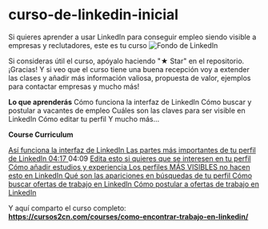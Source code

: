 # curso-de-linkedin-inicial
Si quieres aprender a usar LinkedIn para conseguir empleo siendo visible a empresas y reclutadores, este es tu curso
![Fondo de LinkedIn](https://github.com/luispcoaching/curso-de-linkedin-inicial/assets/134145984/3a3601b5-6143-4c0d-aa32-f5a87908125c)

Si consideras útil el curso, apóyalo haciendo "★ Star" en el repositorio. ¡Gracias!
Y si veo que el curso tiene una buena recepción voy a extender las clases y añadir más información valiosa, propuesta de valor, ejemplos para contactar empresas y mucho más! 

**Lo que aprenderás**
Cómo funciona la interfaz de LinkedIn 
Cómo buscar y postular a vacantes de empleo
Cuáles son las claves para ser visible en LinkedIn
Cómo editar tu perfil
Y mucho más...


**Course Curriculum**

<A HREF="https://www.youtube.com/watch?v=xa_0AkXhLGY"> Así funciona la interfaz de LinkedIn </A> 
<A HREF="https://www.youtube.com/watch?v=xa_0AkXhLGY"> Las partes más importantes de tu perfil de LinkedIn
04:17 </A>04:09 
<A HREF="https://www.youtube.com/watch?v=xa_0AkXhLGY"> Edita esto si quieres que se interesen en tu perfil
 </A> 
<A HREF="https://www.youtube.com/watch?v=xa_0AkXhLGY"> Cómo añadir estudios y experiencia </A> 
<A HREF="https://www.youtube.com/watch?v=xa_0AkXhLGY"> Los perfiles MÁS VISIBLES no hacen esto en LinkedIn </A> 
<A HREF="https://www.youtube.com/watch?v=xa_0AkXhLGY"> Qué son las apariciones en búsquedas de tu perfil </A> 
<A HREF="https://www.youtube.com/watch?v=xa_0AkXhLGY"> Cómo buscar ofertas de trabajo en LinkedIn </A> 
<A HREF="https://www.youtube.com/watch?v=xa_0AkXhLGY"> Cómo postular a ofertas de trabajo en LinkedIn </A> 




Y aquí comparto el curso completo: **https://cursos2cn.com/courses/como-encontrar-trabajo-en-linkedin/**
